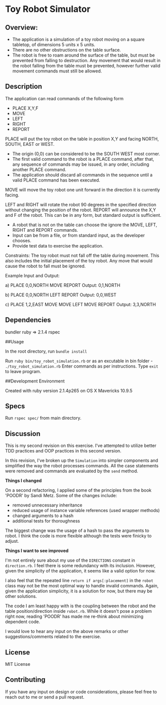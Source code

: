 # Toy Robot Simulator

## Overview:
- The application is a simulation of a toy robot moving on a square tabletop, of dimensions 5 units x 5 units.
- There are no other obstructions on the table surface.
- The robot is free to roam around the surface of the table, but must be prevented from falling to destruction. Any movement
that would result in the robot falling from the table must be prevented, however further valid movement commands must still
be allowed.

## Description

The application can read commands of the following form
- PLACE X,Y,F
- MOVE
- LEFT
- RIGHT
- REPORT

PLACE will put the toy robot on the table in position X,Y and facing NORTH, SOUTH, EAST or WEST.
- The origin (0,0) can be considered to be the SOUTH WEST most corner.
- The first valid command to the robot is a PLACE command, after that, any sequence of commands may be issued, in any order, including another PLACE command.
- The application should discard all commands in the sequence until a valid PLACE command has been executed.

MOVE will move the toy robot one unit forward in the direction it is currently facing.

LEFT and RIGHT will rotate the robot 90 degrees in the specified direction without changing the position of the robot.
REPORT will announce the X,Y and F of the robot. This can be in any form, but standard output is sufficient.

- A robot that is not on the table can choose the ignore the MOVE, LEFT, RIGHT and REPORT commands.
- Input can be from a file, or from standard input, as the developer chooses.
- Provide test data to exercise the application.

Constraints:
The toy robot must not fall off the table during movement. This also includes the initial placement of the toy robot.
Any move that would cause the robot to fall must be ignored.

Example Input and Output:

a)
PLACE 0,0,NORTH
MOVE
REPORT
Output: 0,1,NORTH

b)
PLACE 0,0,NORTH
LEFT
REPORT
Output: 0,0,WEST

c)
PLACE 1,2,EAST
MOVE
MOVE
LEFT
MOVE
REPORT
Output: 3,3,NORTH

## Dependencies

bundler
ruby => 2.1.4
rspec

##Usage

In the root directory, run `bundle install`

Run `ruby bin/toy_robot_simulation.rb` or as an excutable in bin folder - `./toy_robot_simulation.rb`
Enter commands as per instructions. Type `exit` to leave program.

##Development Environment

Created with ruby version 2.1.4p265 on OS X Mavericks 10.9.5

## Specs
Run `rspec spec/` from main directory.

## Discussion

This is my second revision on this exercise. I've attempted to utilize better TDD practices and OOP practices in this second version.

In this revision, I've broken up the `Simulation` into simpler components and simplified the way the robot processes commands. All the case statements were removed and commands are evaluated by the `send` method.

**Things I changed**

On a second refactoring, I applied some of the principles from the book 'POODR' by Sandi Metz. Some of the changes include:

- removed unnecessary inheritance
- reduced usage of instance variable references (used wrapper methods)
- changed arguments to a hash
- additional tests for thoroughness

The biggest change was the usage of a hash to pass the arguments to robot. I think the code is more flexible although the tests were finicky to adjust.

**Things I want to see improved**

I'm not entirely sure about my use of the `DIRECTIONS` constant in `direction.rb`. I feel there is some redundancy with its inclusion. However, given the simplicity of the application, it seems like a valid option for now.

I also feel that the repeated line `return if args[:placement]` in the `robot` class may not be the most optimal way to handle invalid commands. Again, given the application simplicity, it is a solution for now, but there may be other solutions.

The code I am least happy with is the coupling between the robot and the table position/direction inside `robot.rb`. While it doesn't pose a problem right now, reading 'POODR' has made me re-think about minimizing dependent code.

I would love to hear any input on the above remarks or other suggestions/comments related to the exercise.

## License

MIT License

## Contributing

If you have any input on design or code considerations, please feel free to reach out to me or send a pull request.


